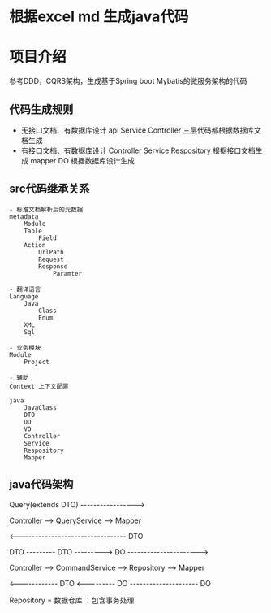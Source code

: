# 根据excel md 生成java代码

# 项目介绍

参考DDD，CQRS架构，生成基于Spring boot Mybatis的微服务架构的代码

## 代码生成规则

- 无接口文档、有数据库设计
api Service Controller 三层代码都根据数据库文档生成
- 有接口文档、有数据库设计
Controller Service Respository 根据接口文档生成
mapper DO 根据数据库设计生成

## src代码继承关系
```
- 标准文档解析后的元数据
metadata 
    Module
    Table
        Field
    Action
        UrlPath
        Request
        Response
            Paramter

- 翻译语言
Language 
    Java
        Class
        Enum
    XML
    Sql

- 业务模块
Module
    Project

- 辅助
Context 上下文配置

java
    JavaClass
    DTO
    DO
    VO
    Controller
    Service
    Respository
    Mapper
```

## java代码架构 
Query(extends DTO) ----------------->  

Controller --> QueryService --> Mapper

<--------------------------------- DTO

DTO --------- DTO ---------> DO ---------------------->

Controller --> CommandService --> Repository --> Mapper

<------------ DTO <--------- DO --------------------- DO 



Repository = 数据仓库 ：包含事务处理

